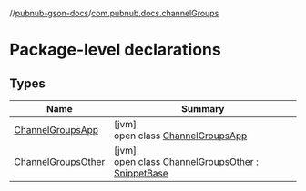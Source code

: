 //[pubnub-gson-docs](../../index.md)/[com.pubnub.docs.channelGroups](index.md)

# Package-level declarations

## Types

| Name | Summary |
|---|---|
| [ChannelGroupsApp](-channel-groups-app/index.md) | [jvm]<br>open class [ChannelGroupsApp](-channel-groups-app/index.md) |
| [ChannelGroupsOther](-channel-groups-other/index.md) | [jvm]<br>open class [ChannelGroupsOther](-channel-groups-other/index.md) : [SnippetBase](../com.pubnub.docs/-snippet-base/index.md) |
